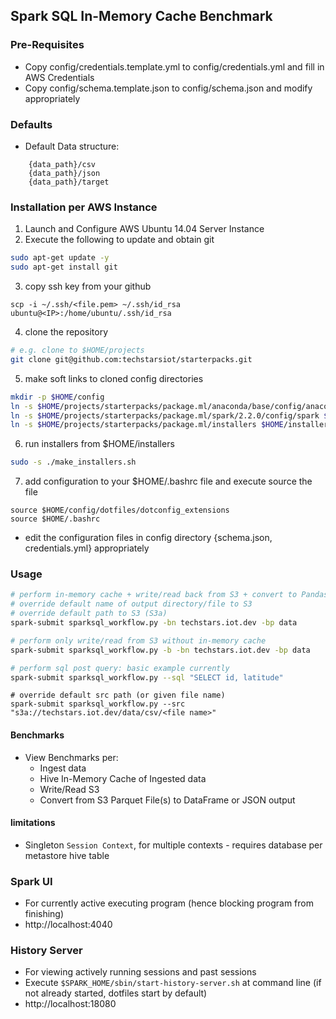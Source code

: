 ## Spark SQL In-Memory Cache Benchmark

### Pre-Requisites
- Copy config/credentials.template.yml to config/credentials.yml and fill in AWS Credentials
- Copy config/schema.template.json to config/schema.json and modify appropriately  

### Defaults
- Default Data structure: 
```
    {data_path}/csv
    {data_path}/json
    {data_path}/target
```

### Installation per AWS Instance
1. Launch and Configure AWS Ubuntu 14.04 Server Instance
2. Execute the following to update and obtain git
``` sh
sudo apt-get update -y
sudo apt-get install git
```
3. copy ssh key from your github
```
scp -i ~/.ssh/<file.pem> ~/.ssh/id_rsa ubuntu@<IP>:/home/ubuntu/.ssh/id_rsa
```
4. clone the repository
```sh
# e.g. clone to $HOME/projects
git clone git@github.com:techstarsiot/starterpacks.git
```
5. make soft links to cloned config directories
```sh
mkdir -p $HOME/config
ln -s $HOME/projects/starterpacks/package.ml/anaconda/base/config/anaconda $HOME/config/anaconda
ln -s $HOME/projects/starterpacks/package.ml/spark/2.2.0/config/spark $HOME/config/spark
ln -s $HOME/projects/starterpacks/package.ml/installers $HOME/installers
```
6. run installers from $HOME/installers
```sh
sudo -s ./make_installers.sh
```
7. add configuration to your $HOME/.bashrc file and execute source the file
```
source $HOME/config/dotfiles/dotconfig_extensions
source $HOME/.bashrc
```
- edit the configuration files in config directory {schema.json, credentials.yml} appropriately



### Usage
```sh
# perform in-memory cache + write/read back from S3 + convert to Pandas
# override default name of output directory/file to S3
# override default path to S3 (S3a)
spark-submit sparksql_workflow.py -bn techstars.iot.dev -bp data
```

```sh
# perform only write/read from S3 without in-memory cache
spark-submit sparksql_workflow.py -b -bn techstars.iot.dev -bp data
```

```sh
# perform sql post query: basic example currently
spark-submit sparksql_workflow.py --sql "SELECT id, latitude"
```

```
# override default src path (or given file name)
spark-submit sparksql_workflow.py --src "s3a://techstars.iot.dev/data/csv/<file name>"
```


#### Benchmarks
- View Benchmarks per:
    - Ingest data
    - Hive In-Memory Cache of Ingested data
    - Write/Read S3
    - Convert from S3 Parquet File(s) to DataFrame or JSON output

#### limitations
- Singleton `Session Context`, for multiple contexts - requires database per metastore hive table


### Spark UI
- For currently active executing program (hence blocking program from finishing)
- http://localhost:4040

### History Server
- For viewing actively running sessions and past sessions
- Execute `$SPARK_HOME/sbin/start-history-server.sh` at command line (if not already started, dotfiles start by default)
- http://localhost:18080
